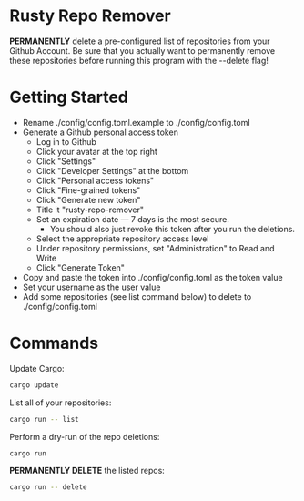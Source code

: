 # Rusty Repo Remover

**PERMANENTLY** delete a pre-configured list of repositories from your Github Account. Be sure that you actually want to permanently remove these repositories before running this program with the --delete flag!

# Getting Started

- Rename ./config/config.toml.example to ./config/config.toml
- Generate a Github personal access token
  - Log in to Github
  - Click your avatar at the top right
  - Click "Settings"
  - Click "Developer Settings" at the bottom
  - Click "Personal access tokens"
  - Click "Fine-grained tokens"
  - Click "Generate new token"
  - Title it "rusty-repo-remover"
  - Set an expiration date — 7 days is the most secure.
    - You should also just revoke this token after you run the deletions.
  - Select the appropriate repository access level
  - Under repository permissions, set "Administration" to Read and Write
  - Click "Generate Token"
- Copy and paste the token into ./config/config.toml as the token value
- Set your username as the user value
- Add some repositories (see list command below) to delete to ./config/config.toml

# Commands

Update Cargo:

```bash
cargo update
```

List all of your repositories:

```bash
cargo run -- list
```

Perform a dry-run of the repo deletions:

```bash
cargo run
```

**PERMANENTLY DELETE** the listed repos:

```bash
cargo run -- delete
```

